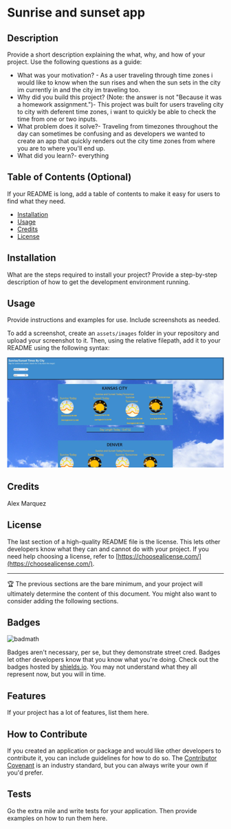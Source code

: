 # Sunrise and sunset app

## Description

Provide a short description explaining the what, why, and how of your project. Use the following questions as a guide:

- What was your motivation? - As a user traveling through time zones i would like to know when the sun rises and when the sun sets in the city im currently in and the city im traveling too. 
- Why did you build this project? (Note: the answer is not "Because it was a homework assignment.")- This project was built for users traveling city to city with deferent time zones, i want to quickly be able to check the time from one or two inputs. 
- What problem does it solve?- Traveling from timezones throughout the day can sometimes be confusing and as developers we wanted to create an app that quickly renders out the city time zones from where you are to where you'll end up.
- What did you learn?- everything

## Table of Contents (Optional)

If your README is long, add a table of contents to make it easy for users to find what they need.

- [Installation](#installation)
- [Usage](#usage)
- [Credits](#credits)
- [License](#license)

## Installation

What are the steps required to install your project? Provide a step-by-step description of how to get the development environment running.

## Usage

Provide instructions and examples for use. Include screenshots as needed.

To add a screenshot, create an `assets/images` folder in your repository and upload your screenshot to it. Then, using the relative filepath, add it to your README using the following syntax:


![ss](Assets/Images/live-site-SS.JPG)


## Credits

Alex Marquez 

## License

The last section of a high-quality README file is the license. This lets other developers know what they can and cannot do with your project. If you need help choosing a license, refer to [https://choosealicense.com/](https://choosealicense.com/).

---

🏆 The previous sections are the bare minimum, and your project will ultimately determine the content of this document. You might also want to consider adding the following sections.

## Badges

![badmath](https://img.shields.io/github/languages/top/lernantino/badmath)

Badges aren't necessary, per se, but they demonstrate street cred. Badges let other developers know that you know what you're doing. Check out the badges hosted by [shields.io](https://shields.io/). You may not understand what they all represent now, but you will in time.

## Features

If your project has a lot of features, list them here.

## How to Contribute

If you created an application or package and would like other developers to contribute it, you can include guidelines for how to do so. The [Contributor Covenant](https://www.contributor-covenant.org/) is an industry standard, but you can always write your own if you'd prefer.

## Tests

Go the extra mile and write tests for your application. Then provide examples on how to run them here.